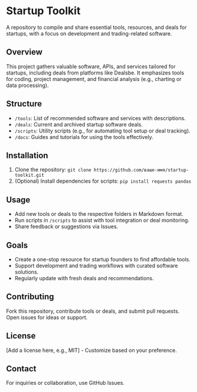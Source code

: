 # Startup Toolkit
A repository to compile and share essential tools, resources, and deals for startups, with a focus on development and trading-related software.

## Overview
This project gathers valuable software, APIs, and services tailored for startups, including deals from platforms like Dealsbe. It emphasizes tools for coding, project management, and financial analysis (e.g., charting or data processing).

## Structure
- `/tools`: List of recommended software and services with descriptions.
- `/deals`: Current and archived startup software deals.
- `/scripts`: Utility scripts (e.g., for automating tool setup or deal tracking).
- `/docs`: Guides and tutorials for using the tools effectively.

## Installation
1. Clone the repository: `git clone https://github.com/ваше-имя/startup-toolkit.git`
2. (Optional) Install dependencies for scripts: `pip install requests pandas`

## Usage
- Add new tools or deals to the respective folders in Markdown format.
- Run scripts in `/scripts` to assist with tool integration or deal monitoring.
- Share feedback or suggestions via Issues.

## Goals
- Create a one-stop resource for startup founders to find affordable tools.
- Support development and trading workflows with curated software solutions.
- Regularly update with fresh deals and recommendations.

## Contributing
Fork this repository, contribute tools or deals, and submit pull requests. Open issues for ideas or support.

## License
[Add a license here, e.g., MIT] - Customize based on your preference.

## Contact
For inquiries or collaboration, use GitHub Issues.
